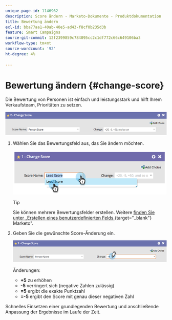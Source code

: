 ```yaml
---
unique-page-id: 1146962
description: Score ändern - Marketo-Dokumente - Produktdokumentation
title: Bewertung ändern
exl-id: bba77aa1-40ab-40e5-ad43-f8cf0b235d3b
feature: Smart Campaigns
source-git-commit: 12f2399859c784095cc2c1df772c66c649106ba3
workflow-type: tm+mt
source-wordcount: '92'
ht-degree: 4%

---
```


# Bewertung ändern {#change-score}

Die Bewertung von Personen ist einfach und leistungsstark und hilft Ihrem Verkaufsteam, Prioritäten zu setzen.

![](assets/change-score-1.png)

1. Wählen Sie das Bewertungsfeld aus, das Sie ändern möchten.

   ![](assets/change-score-2.png)

   >[!TIP]
   >
   >Sie können mehrere Bewertungsfelder erstellen. Weitere [ finden Sie unter „Erstellen eines benutzerdefinierten Felds ](/help/marketo/product-docs/administration/field-management/create-a-custom-field-in-marketo.md){target="_blank"} Marketo&quot;.

1. Geben Sie die gewünschte Score-Änderung ein.

   ![](assets/change-score-3.png)

   Änderungen:

   * **+5** zu erhöhen
   * **-5** verringert sich (negative Zahlen zulässig)
   * **=5** ergibt die exakte Punktzahl
   * **=-5** ergibt den Score mit genau dieser negativen Zahl

Schnelles Einsetzen einer grundlegenden Bewertung und anschließende Anpassung der Ergebnisse im Laufe der Zeit.
